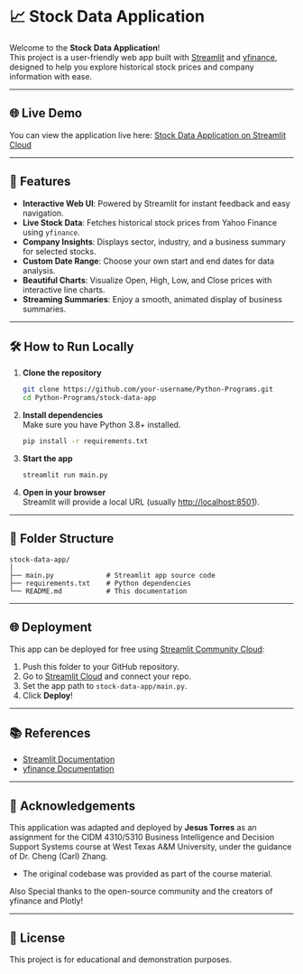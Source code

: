 # 📈 Stock Data Application

Welcome to the **Stock Data Application**!  
This project is a user-friendly web app built with [Streamlit](https://streamlit.io/) and [yfinance](https://github.com/ranaroussi/yfinance), designed to help you explore historical stock prices and company information with ease.

---

## 🌐 Live Demo

You can view the application live here:
[Stock Data Application on Streamlit Cloud](https://python-programs-v9puvb4eqw5cfalfr8qgdi.streamlit.app/)

---

## 🚀 Features

- **Interactive Web UI**: Powered by Streamlit for instant feedback and easy navigation.
- **Live Stock Data**: Fetches historical stock prices from Yahoo Finance using `yfinance`.
- **Company Insights**: Displays sector, industry, and a business summary for selected stocks.
- **Custom Date Range**: Choose your own start and end dates for data analysis.
- **Beautiful Charts**: Visualize Open, High, Low, and Close prices with interactive line charts.
- **Streaming Summaries**: Enjoy a smooth, animated display of business summaries.

---

## 🛠️ How to Run Locally

1. **Clone the repository**

   ```bash
   git clone https://github.com/your-username/Python-Programs.git
   cd Python-Programs/stock-data-app
   ```

2. **Install dependencies**  
   Make sure you have Python 3.8+ installed.

   ```bash
   pip install -r requirements.txt
   ```

3. **Start the app**

   ```bash
   streamlit run main.py
   ```

4. **Open in your browser**  
   Streamlit will provide a local URL (usually [http://localhost:8501](http://localhost:8501)).

---

## 📂 Folder Structure

```
stock-data-app/
│
├── main.py             # Streamlit app source code
├── requirements.txt    # Python dependencies
└── README.md           # This documentation
```

---

## 🌐 Deployment

This app can be deployed for free using [Streamlit Community Cloud](https://streamlit.io/cloud):

1. Push this folder to your GitHub repository.
2. Go to [Streamlit Cloud](https://streamlit.io/cloud) and connect your repo.
3. Set the app path to `stock-data-app/main.py`.
4. Click **Deploy**!

---

## 📚 References

- [Streamlit Documentation](https://docs.streamlit.io/library/api-reference)
- [yfinance Documentation](https://ranaroussi.github.io/yfinance/index.html)

---

## 🙏 Acknowledgements

This application was adapted and deployed by **Jesus Torres** as an assignment for the CIDM 4310/5310 Business Intelligence and Decision Support Systems course at West Texas A&M University, under the guidance of Dr. Cheng (Carl) Zhang.

- The original codebase was provided as part of the course material.

Also Special thanks to the open-source community and the creators of yfinance and Plotly!

---

## 📝 License

This project is for educational and demonstration purposes.

